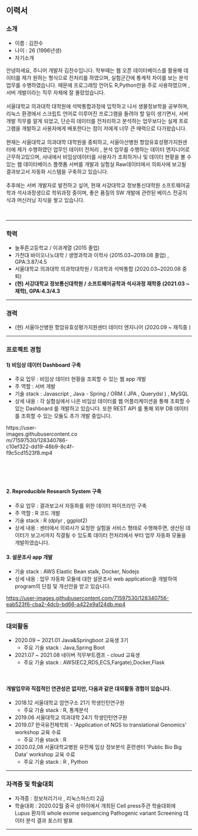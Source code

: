 ## 이력서
### 소개 
- 이름 : 김찬수 
- 나이 : 26 (1996년생)
- 자기소개 
  
안녕하세요, 주니어 개발자 김찬수입니다. 학부때는 웹 오픈 데이터베이스를 활용해 데이터를 제가 원하는 형식으로 전처리를 하였으며, 실험군간에 통계적 차이를 보는 분석 업무를 수행하였습니다. 때문에 프로그래밍 언어도 R,Python만을 주로 사용하였으며 , 서버 개발이라는 직무 자체에 잘 몰랐었습니다. <br> <br>
서울대학교 의과대학 대학원에 석박통합과정에 입학하고 나서 생물정보학을 공부하며, 리눅스 환경에서 스크립트 언어로 이루어진 프로그램을 돌려야 할 일이 생기면서, 서버 개발 직무를 알게 되었고, 단순히 데이터를 전처리하고 분석하는 업무보다는 실제 프로그램을 개발하고 사용자에게 배포한다는 점이 저에게 너무 큰 매력으로 다가왔습니다. <br> <br>
현재는 서울대학교 의과대학 대학원을 중퇴하고, 서울아산병원 항암유효성평가지원센터에 제가 수행하였던 업무인 데이터 전처리 , 분석 업무를 수행하는 데이터 엔지니어로 근무하고있으며, 사내에서 비임상데이터를 사용자가 조회하거나 및 데이터 현황을 볼 수 있는 웹 데이터베이스 플랫폼 서버를 개발과 실험실 Raw데이터에서 의뢰사에 보고될 결과보고서 자동화 시스템을 구축하고 있습니다. <br><br>
추후에는 서버 개발자로  발전하고 싶어, 현재 서강대학교 정보통신대학원 소프트웨어공학과 석사과정생으로 학위과정 중이며, 좋은 품질의 SW 개발에 관련된 베이스 전공지식과 머신러닝 지식을 쌓고 있습니다.

<br>

---


### 학력

- 늘푸른고등학교 / 이과계열 (2015 졸업)
- 가천대 바이오나노대학 / 생명과학과 이학사 (2015.03~2019.08 졸업) , GPA:3.87/4.5
- 서울대학교 의과대학 의과학대학원 / 의과학과 석박통합 (2020.03~2020.08 중퇴)  
  <strong>
- (현) 서강대학교 정보통신대학원 / 소프트웨어공학과 석사과정 재학중 (2021.03 ~ 재학), GPA:4.3/4.3 </strong>
---
### 경력

- (현) 서울아산병원 항암유효성평가지원센터 데이터 엔지니어 (2020.09 ~ 재직중 )
---
### 프로젝트 경험

#### 1)  비임상 데이터  Dashboard 구축
- 주요 업무 : 비임상 데이터 현황을 조회할 수 있는 웹 app 개발
- 주 역할 : 서버 개발
- 기술 stack :  Javascript , Java - Spring / ORM ( JPA , Querydsl ) , MySQL
- 상세 내용 : 각 실험실에서 나온 비임상 데이터를 웹 어플리케이션을 통해 조회할 수 있는 Dashboard 를 개발하고  있습니다. 또한 REST API 를 통해 외부 DB 데이터를 조회할 수 있는 모듈도 추가 개발 중입니다.

<div style="margin=auto 0; width:200px; height:150px">
https://user-images.githubusercontent.com/71597530/128340786-c10ef322-dd19-48b9-8c4f-f9c5cd1523f8.mp4
</div>


#### 2. Reproducible Research System 구축
- 주요 업무 : 결과보고서 자동화를 위한 데이터 파이프라인 구축
- 주 역할 : R 코드 개발 
- 기술 stack : R (dplyr , ggplot2) 
- 상세 내용 : 센터에서 의뢰사가 요청한 실험을 서비스 형태로 수행해주면, 생산된 데이터가 보고서까지 직결될 수 있도록 데이터 전처리에서 부터 업무 자동화 모듈을 개발하였습니다.

#### 3. 설문조사 app 개발 
- 기술 stack : AWS Elastic Bean stalk, Docker, Nodejs
- 상세 내용 : 업무 자동화 모듈에 대한 설문조사 web application을 개발하여 program의 단점 및 개선안을 받고 있습니다. 



https://user-images.githubusercontent.com/71597530/128340756-eab523f6-cba2-4dcb-bd66-a422e9a124db.mp4




___

### 대외활동


- 2020.09 ~ 2021.01 Java&Springboot 교육생 3기
    - 주요 기술 stack : Java,Spring Boot
- 2021.07 ~ 2021.08 네이버 직무부트캠프 - cloud 교육생 
    - 주요 기술 stack : AWS(EC2,RDS,ECS,Fargate),Docker,Flask
  
<br>

#### 개발업무와 직접적인 연관성은 없지만, 다음과 같은 대외활동 경험이 있습니다. 
- 2018.12 서울대학교 암연구소 21기 학생인턴연구원 
    - 주요 기술 stack : R, 통계분석 
- 2019.06 서울대학교 의과대학 24기 학생인턴연구원 
- 2019.07 한국유전체학회 - 'Application of NGS to translational Genomics' workshop 교육 수료
    - 주요 기술 stack : R
- 2020.02,08 서울대학교병원 유전체 임상 정보분석 훈련센터 'Public Bio Big Data' workshop 교육 수료 
  - 주요 기술 stack : R , Python
   
___

### 자격증 및 학술대회

- 자격증 :  정보처리기사 , 리눅스마스터 2급 
- 학술대회 : 2020.02월 중국 상하이에서 개최된 Cell press주관 학술대회에 Lupus 환자의 whole exome sequencing 
Pathogenic variant Screening  데이터 분석 결과 포스터 발표
___



